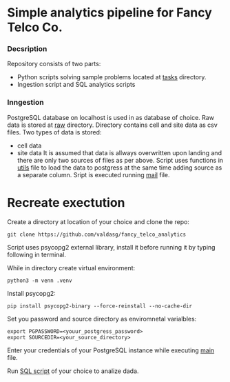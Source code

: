 # Simple analytics pipeline for Fancy Telco Co.

### Decsription

Repository consists of two parts:
- Python scripts solving sample problems located at [tasks](./tasks/) directory.
- Ingestion script and SQL analytics scripts

### Inngestion
PostgreSQL database on localhost is used in as database of choice.
Raw data is stored at [raw](./tasks/) directory.
Directory contains cell and site data as csv files. Two types of data is stored:
- cell data
- site data
It is assumed that data is allways overwritten upon landing and there are only two sources of files as per above.
Script uses functions in [utils](./utils.py) file to load the data to postgress at the same time adding source as
a separate column.
Sript is executed running [mail](./utils.py) file.

# Recreate exectution
Create a directory at location of your choice and clone the repo:
```
git clone https://github.com/valdasg/fancy_telco_analytics
```
Script uses psycopg2 external library, install it before running it by typing following in terminal.

While in directory create virtual environment:
```
python3 -m venn .venv
```
Install psycopg2:
```
pip install psycopg2-binary --force-reinstall --no-cache-dir
```

Set you password and source directory as enviromnetal varialbles:
```
export PGPASSWORD=<youur_postgress_password>
export SOURCEDIR=<your_source_directory>
```
Enter your credentials of your PostgreSQL instance while executing [main](./utils.py) file.

Run [SQL script](./sql_scripts.sql) of your choice to analize dada.